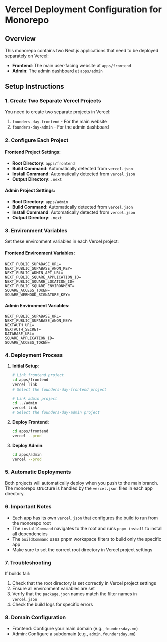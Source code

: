 # Vercel Deployment Configuration for Monorepo

## Overview

This monorepo contains two Next.js applications that need to be deployed separately on Vercel:
- **Frontend**: The main user-facing website at `apps/frontend`
- **Admin**: The admin dashboard at `apps/admin`

## Setup Instructions

### 1. Create Two Separate Vercel Projects

You need to create two separate projects in Vercel:
1. `founders-day-frontend` - For the main website
2. `founders-day-admin` - For the admin dashboard

### 2. Configure Each Project

#### Frontend Project Settings:
- **Root Directory**: `apps/frontend`
- **Build Command**: Automatically detected from `vercel.json`
- **Install Command**: Automatically detected from `vercel.json`
- **Output Directory**: `.next`

#### Admin Project Settings:
- **Root Directory**: `apps/admin`
- **Build Command**: Automatically detected from `vercel.json`
- **Install Command**: Automatically detected from `vercel.json`
- **Output Directory**: `.next`

### 3. Environment Variables

Set these environment variables in each Vercel project:

#### Frontend Environment Variables:
```
NEXT_PUBLIC_SUPABASE_URL=
NEXT_PUBLIC_SUPABASE_ANON_KEY=
NEXT_PUBLIC_ADMIN_API_URL=
NEXT_PUBLIC_SQUARE_APPLICATION_ID=
NEXT_PUBLIC_SQUARE_LOCATION_ID=
NEXT_PUBLIC_SQUARE_ENVIRONMENT=
SQUARE_ACCESS_TOKEN=
SQUARE_WEBHOOK_SIGNATURE_KEY=
```

#### Admin Environment Variables:
```
NEXT_PUBLIC_SUPABASE_URL=
NEXT_PUBLIC_SUPABASE_ANON_KEY=
NEXTAUTH_URL=
NEXTAUTH_SECRET=
DATABASE_URL=
SQUARE_APPLICATION_ID=
SQUARE_ACCESS_TOKEN=
```

### 4. Deployment Process

1. **Initial Setup**:
   ```bash
   # Link frontend project
   cd apps/frontend
   vercel link
   # Select the founders-day-frontend project
   
   # Link admin project
   cd ../admin
   vercel link
   # Select the founders-day-admin project
   ```

2. **Deploy Frontend**:
   ```bash
   cd apps/frontend
   vercel --prod
   ```

3. **Deploy Admin**:
   ```bash
   cd apps/admin
   vercel --prod
   ```

### 5. Automatic Deployments

Both projects will automatically deploy when you push to the main branch. The monorepo structure is handled by the `vercel.json` files in each app directory.

### 6. Important Notes

- Each app has its own `vercel.json` that configures the build to run from the monorepo root
- The `installCommand` navigates to the root and runs `pnpm install` to install all dependencies
- The `buildCommand` uses pnpm workspace filters to build only the specific app
- Make sure to set the correct root directory in Vercel project settings

### 7. Troubleshooting

If builds fail:
1. Check that the root directory is set correctly in Vercel project settings
2. Ensure all environment variables are set
3. Verify that the `package.json` names match the filter names in `vercel.json`
4. Check the build logs for specific errors

### 8. Domain Configuration

- Frontend: Configure your main domain (e.g., `foundersday.mn`)
- Admin: Configure a subdomain (e.g., `admin.foundersday.mn`)